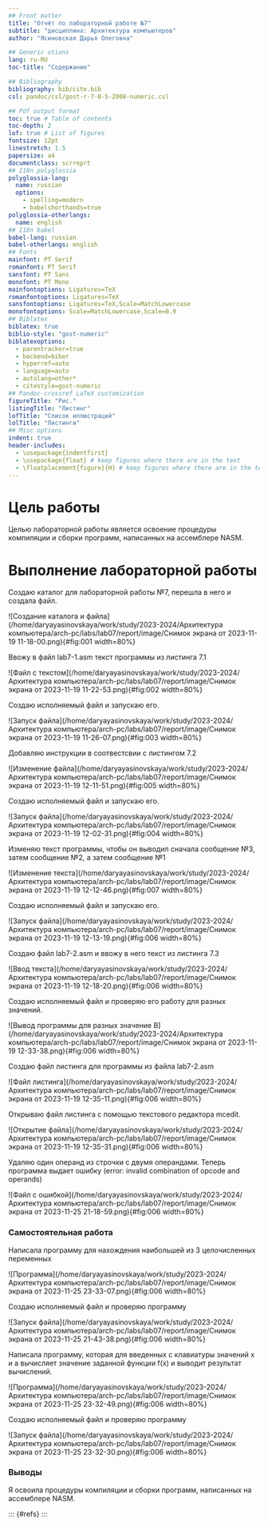 ```yaml
---
## Front matter
title: "Отчёт по лабораторной работе №7"
subtitle: "дисциплина: Архитектура компьютеров"
author: "Ясиновская Дарья Олеговна"

## Generic otions
lang: ru-RU
toc-title: "Содержание"

## Bibliography
bibliography: bib/cite.bib
csl: pandoc/csl/gost-r-7-0-5-2008-numeric.csl

## Pdf output format
toc: true # Table of contents
toc-depth: 2
lof: true # List of figures
fontsize: 12pt
linestretch: 1.5
papersize: a4
documentclass: scrreprt
## I18n polyglossia
polyglossia-lang:
  name: russian
  options:
	- spelling=modern
	- babelshorthands=true
polyglossia-otherlangs:
  name: english
## I18n babel
babel-lang: russian
babel-otherlangs: english
## Fonts
mainfont: PT Serif
romanfont: PT Serif
sansfont: PT Sans
monofont: PT Mono
mainfontoptions: Ligatures=TeX
romanfontoptions: Ligatures=TeX
sansfontoptions: Ligatures=TeX,Scale=MatchLowercase
monofontoptions: Scale=MatchLowercase,Scale=0.9
## Biblatex
biblatex: true
biblio-style: "gost-numeric"
biblatexoptions:
  - parentracker=true
  - backend=biber
  - hyperref=auto
  - language=auto
  - autolang=other*
  - citestyle=gost-numeric
## Pandoc-crossref LaTeX customization
figureTitle: "Рис."
listingTitle: "Листинг"
lofTitle: "Список иллюстраций"
lolTitle: "Листинги"
## Misc options
indent: true
header-includes:
  - \usepackage{indentfirst}
  - \usepackage{float} # keep figures where there are in the text
  - \floatplacement{figure}{H} # keep figures where there are in the text
---
```


# Цель работы

Целью лабораторной работы является освоение процедуры компиляции и сборки программ, написанных на ассемблере NASM.


# Выполнение лабораторной работы

Создаю каталог для лабораторной работы №7, перешла в него и создала файл.

![Создание каталога и файла](/home/daryayasinovskaya/work/study/2023-2024/Архитектура компьютера/arch-pc/labs/lab07/report/image/Снимок экрана от 2023-11-19 11-18-00.png){#fig:001 width=80%}

Ввожу в файл lab7-1.asm текст программы из листинга 7.1

![Файл с текстом](/home/daryayasinovskaya/work/study/2023-2024/Архитектура компьютера/arch-pc/labs/lab07/report/image/Снимок экрана от 2023-11-19 11-22-53.png){#fig:002 width=80%}

Создаю исполняемый файл и запускаю его.

![Запуск файла](/home/daryayasinovskaya/work/study/2023-2024/Архитектура компьютера/arch-pc/labs/lab07/report/image/Снимок экрана от 2023-11-19 11-26-07.png){#fig:003 width=80%}

Добавляю инструкции в соотвестсвии с листингом 7.2

![Изменение файла](/home/daryayasinovskaya/work/study/2023-2024/Архитектура компьютера/arch-pc/labs/lab07/report/image/Снимок экрана от 2023-11-19 12-11-51.png){#fig:005 width=80%}

Создаю исполняемый файл и запускаю его.

![Запуск файла](/home/daryayasinovskaya/work/study/2023-2024/Архитектура компьютера/arch-pc/labs/lab07/report/image/Снимок экрана от 2023-11-19 12-02-31.png){#fig:004 width=80%}

Изменяю текст программы, чтобы он выводил сначала сообщение №3, затем сообщение №2, а затем сообщение №1

![Изменение текста](/home/daryayasinovskaya/work/study/2023-2024/Архитектура компьютера/arch-pc/labs/lab07/report/image/Снимок экрана от 2023-11-19 12-12-46.png){#fig:007 width=80%}

Создаю исполняемый файл и запускаю его.

![Запуск файла](/home/daryayasinovskaya/work/study/2023-2024/Архитектура компьютера/arch-pc/labs/lab07/report/image/Снимок экрана от 2023-11-19 12-13-19.png){#fig:006 width=80%}
  
Создаю файл lab7-2.asm и ввожу в него текст из листинга 7.3

![Ввод текста](/home/daryayasinovskaya/work/study/2023-2024/Архитектура компьютера/arch-pc/labs/lab07/report/image/Снимок экрана от 2023-11-19 12-18-20.png){#fig:006 width=80%} 

Создаю исполняемый файл и проверяю его работу для разных значений.

![Вывод программы для разных значение В](/home/daryayasinovskaya/work/study/2023-2024/Архитектура компьютера/arch-pc/labs/lab07/report/image/Снимок экрана от 2023-11-19 12-33-38.png){#fig:006 width=80%} 

Создаю файл листинга для программы из файла lab7-2.asm

![Файл листинга](/home/daryayasinovskaya/work/study/2023-2024/Архитектура компьютера/arch-pc/labs/lab07/report/image/Снимок экрана от 2023-11-19 12-35-11.png){#fig:006 width=80%} 

Открываю файл листинга с помощью текстового редактора mcedit.

![Открытие файла](/home/daryayasinovskaya/work/study/2023-2024/Архитектура компьютера/arch-pc/labs/lab07/report/image/Снимок экрана от 2023-11-19 12-35-31.png){#fig:006 width=80%} 


Удаляю один операнд из строчки с двумя операндами. Теперь программа выдает ошибку (error: invalid combination of opcode and operands)

![Файл с ошибкой](/home/daryayasinovskaya/work/study/2023-2024/Архитектура компьютера/arch-pc/labs/lab07/report/image/Снимок экрана от 2023-11-25 21-18-59.png){#fig:006 width=80%} 

### Самостоятельная работа

Написала программу для нахождения наибольшей из 3 целочисленных переменных

![Программа](/home/daryayasinovskaya/work/study/2023-2024/Архитектура компьютера/arch-pc/labs/lab07/report/image/Снимок экрана от 2023-11-25 23-33-07.png){#fig:006 width=80%}

Создаю исполняемый файл и проверяю программу

![Запуск файла](/home/daryayasinovskaya/work/study/2023-2024/Архитектура компьютера/arch-pc/labs/lab07/report/image/Снимок экрана от 2023-11-25 21-43-38.png){#fig:006 width=80%}

Написала программу, которая для введенных с клавиатуры значений х и а вычисляет
значение заданной функции f(x) и выводит результат вычислений.
 
![Программа](/home/daryayasinovskaya/work/study/2023-2024/Архитектура компьютера/arch-pc/labs/lab07/report/image/Снимок экрана от 2023-11-25 23-32-49.png){#fig:006 width=80%} 

Создаю исполняемый файл и проверяю программу

![Запуск файла](/home/daryayasinovskaya/work/study/2023-2024/Архитектура компьютера/arch-pc/labs/lab07/report/image/Снимок экрана от 2023-11-25 23-32-30.png){#fig:006 width=80%} 

### Выводы

Я освоила процедуры компиляции и сборки программ, написанных на ассемблере NASM.

::: {#refs}
:::
